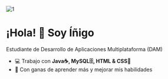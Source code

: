![1](https://github.com/user-attachments/assets/d303034f-4ae7-410e-890c-e93cbb146fec)
# ¡Hola! 👋 Soy Íñigo 
Estudiante de Desarrollo de Aplicaciones Multiplataforma (DAM)

- 💻 Trabajo con **Java☕, MySQL🗄️, HTML & CSS🎨**
- 🚀 Con ganas de aprender más y mejorar mis habilidades
<!-- - 📫 Contáctame en [LinkedIn](https://linkedin.com/in/tu-perfil)-->

<!-- ![Mi GitHub Stats](https://github-readme-stats.vercel.app/api?username=12igutierrez&show_icons=true&theme=dark) -->
